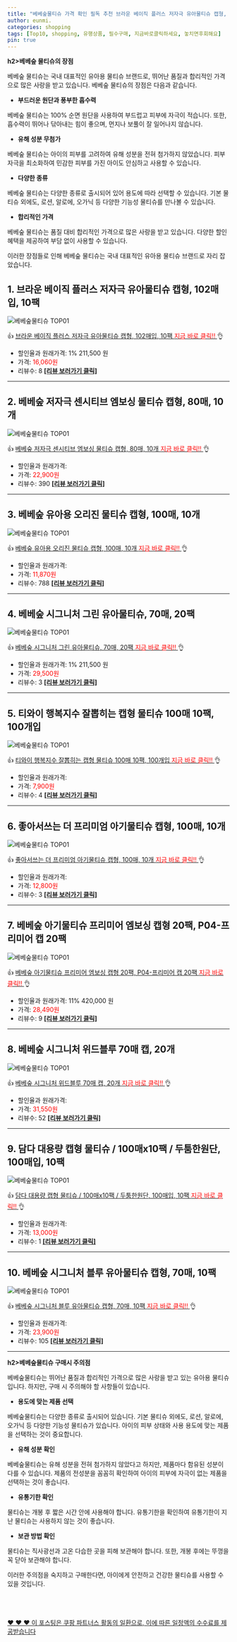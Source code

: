```yaml
---
title: "베베숲물티슈 가격 확인 필독 추천 브라운 베이직 플러스 저자극 유아물티슈 캡형, 102매입, 10팩 비교 장점 구매가이드"
author: eunmi.
categories: shopping
tags: [Top10, shopping, 유행상품, 필수구매, 지금바로클릭하세요, 놓치면후회해요]
pin: true
---
```

**h2>베베숲 물티슈의 장점**

베베숲 물티슈는 국내 대표적인 유아용 물티슈 브랜드로, 뛰어난 품질과 합리적인 가격으로 많은 사랑을 받고 있습니다. 베베숲 물티슈의 장점은 다음과 같습니다.

* **부드러운 원단과 풍부한 흡수력**

베베숲 물티슈는 100% 순면 원단을 사용하여 부드럽고 피부에 자극이 적습니다. 또한, 흡수력이 뛰어나 닦아내는 힘이 좋으며, 먼지나 보풀이 잘 일어나지 않습니다.

* **유해 성분 무첨가**

베베숲 물티슈는 아이의 피부를 고려하여 유해 성분을 전혀 첨가하지 않았습니다. 피부 자극을 최소화하여 민감한 피부를 가진 아이도 안심하고 사용할 수 있습니다.

* **다양한 종류**

베베숲 물티슈는 다양한 종류로 출시되어 있어 용도에 따라 선택할 수 있습니다. 기본 물티슈 외에도, 로션, 알로에, 오가닉 등 다양한 기능성 물티슈를 만나볼 수 있습니다.

* **합리적인 가격**

베베숲 물티슈는 품질 대비 합리적인 가격으로 많은 사랑을 받고 있습니다. 다양한 할인 혜택을 제공하여 부담 없이 사용할 수 있습니다.

이러한 장점들로 인해 베베숲 물티슈는 국내 대표적인 유아용 물티슈 브랜드로 자리 잡았습니다.

   

## 1. 브라운 베이직 플러스 저자극 유아물티슈 캡형, 102매입, 10팩

![베베숲물티슈 TOP01](https://thumbnail8.coupangcdn.com/thumbnails/remote/230x230ex/image/retail/images/60886849290085-43c625de-412a-4656-8540-2cba3c0702aa.jpg)


👍 [브라운 베이직 플러스 저자극 유아물티슈 캡형, 102매입, 10팩 <font color=red> 지금 바로 클릭!! </font> ](https://link.coupang.com/re/AFFSDP?lptag=AF3617701&subid=GithubCoopas&pageKey=7634899524&traceid=V0-153&itemId=15759665651&vendorItemId=82973145231) 👌 


- 할인율과 원래가격: 1%  211,500   원
- 가격: <span style='color:red'>16,060원</span>
- 리뷰수: 8  [**[리뷰 보러가기 클릭]**](https://link.coupang.com/re/AFFSDP?lptag=AF3617701&subid=GithubCoopas&pageKey=7634899524&traceid=V0-153&itemId=15759665651&vendorItemId=82973145231)

---


   

## 2. 베베숲 저자극 센시티브 엠보싱 물티슈 캡형, 80매, 10개

![베베숲물티슈 TOP01](https://thumbnail6.coupangcdn.com/thumbnails/remote/230x230ex/image/retail/images/1507059134542032-348f8ee9-5c9c-4e81-9c2f-877167ef3ce4.jpg)


👍 [베베숲 저자극 센시티브 엠보싱 물티슈 캡형, 80매, 10개 <font color=red> 지금 바로 클릭!! </font> ](https://link.coupang.com/re/AFFSDP?lptag=AF3617701&subid=GithubCoopas&pageKey=4326590246&traceid=V0-153&itemId=17303790543&vendorItemId=3000125196) 👌 


- 할인율과 원래가격: 
- 가격: <span style='color:red'>22,900원</span>
- 리뷰수: 390  [**[리뷰 보러가기 클릭]**](https://link.coupang.com/re/AFFSDP?lptag=AF3617701&subid=GithubCoopas&pageKey=4326590246&traceid=V0-153&itemId=17303790543&vendorItemId=3000125196)

---


   

## 3. 베베숲 유아용 오리진 물티슈 캡형, 100매, 10개

![베베숲물티슈 TOP01](https://thumbnail6.coupangcdn.com/thumbnails/remote/230x230ex/image/retail/images/5129822575956610-13440c4b-8bc8-4213-8fb9-4e419ee04625.jpg)


👍 [베베숲 유아용 오리진 물티슈 캡형, 100매, 10개 <font color=red> 지금 바로 클릭!! </font> ](https://link.coupang.com/re/AFFSDP?lptag=AF3617701&subid=GithubCoopas&pageKey=7455919074&traceid=V0-153&itemId=18854921300&vendorItemId=85984112985) 👌 


- 할인율과 원래가격: 
- 가격: <span style='color:red'>11,870원</span>
- 리뷰수: 788  [**[리뷰 보러가기 클릭]**](https://link.coupang.com/re/AFFSDP?lptag=AF3617701&subid=GithubCoopas&pageKey=7455919074&traceid=V0-153&itemId=18854921300&vendorItemId=85984112985)

---


   

## 4. 베베숲 시그니처 그린 유아물티슈, 70매, 20팩

![베베숲물티슈 TOP01](https://thumbnail7.coupangcdn.com/thumbnails/remote/230x230ex/image/vendor_inventory/0b8b/7849b14a85759378bf24ac47a17a31f15f36102c7ffc2d9a3b4ad585c598.jpg)


👍 [베베숲 시그니처 그린 유아물티슈, 70매, 20팩 <font color=red> 지금 바로 클릭!! </font> ](https://link.coupang.com/re/AFFSDP?lptag=AF3617701&subid=GithubCoopas&pageKey=5523368974&traceid=V0-153&itemId=14812975219&vendorItemId=86902138008) 👌 


- 할인율과 원래가격: 1%  211,500   원
- 가격: <span style='color:red'>29,500원</span>
- 리뷰수: 3  [**[리뷰 보러가기 클릭]**](https://link.coupang.com/re/AFFSDP?lptag=AF3617701&subid=GithubCoopas&pageKey=5523368974&traceid=V0-153&itemId=14812975219&vendorItemId=86902138008)

---


   

## 5. 티와이 행복지수 잘뽑히는 캡형 물티슈 100매 10팩, 100개입

![베베숲물티슈 TOP01](https://thumbnail7.coupangcdn.com/thumbnails/remote/230x230ex/image/vendor_inventory/8c36/9ca42147a673d72f495770dd7c19f4accad06d3a2618b2fa2d2884be9cca.jpg)


👍 [티와이 행복지수 잘뽑히는 캡형 물티슈 100매 10팩, 100개입 <font color=red> 지금 바로 클릭!! </font> ](https://link.coupang.com/re/AFFSDP?lptag=AF3617701&subid=GithubCoopas&pageKey=4913068862&traceid=V0-153&itemId=6423768621&vendorItemId=86350085596) 👌 


- 할인율과 원래가격: 
- 가격: <span style='color:red'>7,900원</span>
- 리뷰수: 4  [**[리뷰 보러가기 클릭]**](https://link.coupang.com/re/AFFSDP?lptag=AF3617701&subid=GithubCoopas&pageKey=4913068862&traceid=V0-153&itemId=6423768621&vendorItemId=86350085596)

---


   

## 6. 좋아서쓰는 더 프리미엄 아기물티슈 캡형, 100매, 10개

![베베숲물티슈 TOP01](https://thumbnail10.coupangcdn.com/thumbnails/remote/230x230ex/image/retail/images/8314399249703024-9f78283c-ad30-4c78-8347-b2e4c0bb89bf.jpg)


👍 [좋아서쓰는 더 프리미엄 아기물티슈 캡형, 100매, 10개 <font color=red> 지금 바로 클릭!! </font> ](https://link.coupang.com/re/AFFSDP?lptag=AF3617701&subid=GithubCoopas&pageKey=7253472965&traceid=V0-153&itemId=13251355636&vendorItemId=80509227597) 👌 


- 할인율과 원래가격: 
- 가격: <span style='color:red'>12,800원</span>
- 리뷰수: 3  [**[리뷰 보러가기 클릭]**](https://link.coupang.com/re/AFFSDP?lptag=AF3617701&subid=GithubCoopas&pageKey=7253472965&traceid=V0-153&itemId=13251355636&vendorItemId=80509227597)

---


   

## 7. 베베숲 아기물티슈 프리미어 엠보싱 캡형 20팩, P04-프리미어 캡 20팩

![베베숲물티슈 TOP01](https://thumbnail10.coupangcdn.com/thumbnails/remote/230x230ex/image/vendor_inventory/8460/6268fb5c4db54bea0e520a3546b4121aa268dcce1987a3fb02498c3dde59.jpg)


👍 [베베숲 아기물티슈 프리미어 엠보싱 캡형 20팩, P04-프리미어 캡 20팩 <font color=red> 지금 바로 클릭!! </font> ](https://link.coupang.com/re/AFFSDP?lptag=AF3617701&subid=GithubCoopas&pageKey=7607637291&traceid=V0-153&itemId=20140531883&vendorItemId=87234032865) 👌 


- 할인율과 원래가격: 11%  420,000   원
- 가격: <span style='color:red'>28,490원</span>
- 리뷰수: 9  [**[리뷰 보러가기 클릭]**](https://link.coupang.com/re/AFFSDP?lptag=AF3617701&subid=GithubCoopas&pageKey=7607637291&traceid=V0-153&itemId=20140531883&vendorItemId=87234032865)

---


   

## 8. 베베숲 시그니처 위드블루 70매 캡, 20개

![베베숲물티슈 TOP01](https://thumbnail7.coupangcdn.com/thumbnails/remote/230x230ex/image/vendor_inventory/1fe5/402ab5878e12ab4d5995322adba9073d529e503b14720b749a5984c75e18.jpg)


👍 [베베숲 시그니처 위드블루 70매 캡, 20개 <font color=red> 지금 바로 클릭!! </font> ](https://link.coupang.com/re/AFFSDP?lptag=AF3617701&subid=GithubCoopas&pageKey=6787585858&traceid=V0-153&itemId=15982098702&vendorItemId=79664404663) 👌 


- 할인율과 원래가격: 
- 가격: <span style='color:red'>31,550원</span>
- 리뷰수: 52  [**[리뷰 보러가기 클릭]**](https://link.coupang.com/re/AFFSDP?lptag=AF3617701&subid=GithubCoopas&pageKey=6787585858&traceid=V0-153&itemId=15982098702&vendorItemId=79664404663)

---


   

## 9. 담다 대용량 캡형 물티슈 / 100매x10팩 / 두툼한원단, 100매입, 10팩

![베베숲물티슈 TOP01](https://thumbnail10.coupangcdn.com/thumbnails/remote/230x230ex/image/vendor_inventory/3751/bb478ad4cc8025ff654f283230651ecf95cd0469f453639de1b68e925ab7.jpg)


👍 [담다 대용량 캡형 물티슈 / 100매x10팩 / 두툼한원단, 100매입, 10팩 <font color=red> 지금 바로 클릭!! </font> ](https://link.coupang.com/re/AFFSDP?lptag=AF3617701&subid=GithubCoopas&pageKey=7099384384&traceid=V0-153&itemId=17716857977&vendorItemId=84881701727) 👌 


- 할인율과 원래가격: 
- 가격: <span style='color:red'>13,000원</span>
- 리뷰수: 1  [**[리뷰 보러가기 클릭]**](https://link.coupang.com/re/AFFSDP?lptag=AF3617701&subid=GithubCoopas&pageKey=7099384384&traceid=V0-153&itemId=17716857977&vendorItemId=84881701727)

---


   

## 10. 베베숲 시그니처 블루 유아물티슈 캡형, 70매, 10팩

![베베숲물티슈 TOP01](https://thumbnail6.coupangcdn.com/thumbnails/remote/230x230ex/image/retail/images/4376172412418215-d9fce149-5dfb-47af-a532-fa8f3e256ed4.jpg)


👍 [베베숲 시그니처 블루 유아물티슈 캡형, 70매, 10팩 <font color=red> 지금 바로 클릭!! </font> ](https://link.coupang.com/re/AFFSDP?lptag=AF3617701&subid=GithubCoopas&pageKey=15040202&traceid=V0-153&itemId=11348654541&vendorItemId=3096887843) 👌 


- 할인율과 원래가격: 
- 가격: <span style='color:red'>23,900원</span>
- 리뷰수: 105  [**[리뷰 보러가기 클릭]**](https://link.coupang.com/re/AFFSDP?lptag=AF3617701&subid=GithubCoopas&pageKey=15040202&traceid=V0-153&itemId=11348654541&vendorItemId=3096887843)

---
**h2>베베숲물티슈 구매시 주의점**

베베숲물티슈는 뛰어난 품질과 합리적인 가격으로 많은 사랑을 받고 있는 유아용 물티슈입니다. 하지만, 구매 시 주의해야 할 사항들이 있습니다.

* **용도에 맞는 제품 선택**

베베숲물티슈는 다양한 종류로 출시되어 있습니다. 기본 물티슈 외에도, 로션, 알로에, 오가닉 등 다양한 기능성 물티슈가 있습니다. 아이의 피부 상태와 사용 용도에 맞는 제품을 선택하는 것이 중요합니다.

* **유해 성분 확인**

베베숲물티슈는 유해 성분을 전혀 첨가하지 않았다고 하지만, 제품마다 함유된 성분이 다를 수 있습니다. 제품의 전성분을 꼼꼼히 확인하여 아이의 피부에 자극이 없는 제품을 선택하는 것이 좋습니다.

* **유통기한 확인**

물티슈는 개봉 후 짧은 시간 안에 사용해야 합니다. 유통기한을 확인하여 유통기한이 지난 물티슈는 사용하지 않는 것이 좋습니다.

* **보관 방법 확인**

물티슈는 직사광선과 고온 다습한 곳을 피해 보관해야 합니다. 또한, 개봉 후에는 뚜껑을 꼭 닫아 보관해야 합니다.

이러한 주의점을 숙지하고 구매한다면, 아이에게 안전하고 건강한 물티슈를 사용할 수 있을 것입니다.<br><br><br><br><br> [ ❤ ❤ ❤ 이 포스팅은 쿠팡 파트너스 활동의 일환으로, 이에 따른 일정액의 수수료를 제공받습니다](https://link.coupang.com/a/bcEFyh)